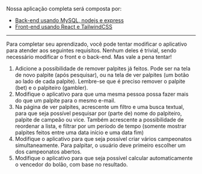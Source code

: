 Nossa aplicação completa será composta por:

* [Back-end usando MySQL, nodejs e express](./aplicacaoCompletaBackEnd.md)
* [Front-end usando React e TailwindCSS](./aplicacaoCompletaFrontEnd.md)

---

Para completar seu aprendizado, você pode tentar modificar o aplicativo para atender aos seguintes requisitos. Nenhum deles é trivial, sendo necessário modificar o front e o back-end. Mas vale a pena tentar!

1. Adicione a possibilidade de remover palpites já feitos. Pode ser na tela de novo palpite (após pesquisar), ou na tela de ver palpites (um botão ao lado de cada palpite). Lembre-se que é preciso remover o palpite (bet) e o palpiteiro (gambler).
2. Modifique o aplicativo para que uma mesma pessoa possa fazer mais do que um palpite para o mesmo e-mail.
3. Na página de ver palpites, acrescente um filtro e uma busca textual, para que seja possível pesquisar por (parte de) nome do palpiteiro, palpite de campeão ou vice. Também acrescente a possibilidade de reordenar a lista, e filtrar por um período de tempo (somente mostrar palpites feitos entre uma data início e uma data fim)
4. Modifique o aplicativo para que seja possível criar vários campeonatos simultaneamente. Para palpitar, o usuário deve primeiro escolher um dos campeonatos abertos.
5. Modifique o aplicativo para que seja possível calcular automaticamente o vencedor do bolão, com base no resultado.